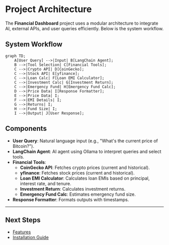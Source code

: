 # Project Architecture

The **Financial Dashboard** project uses a modular architecture to integrate AI, external APIs, and user queries efficiently. Below is the system workflow.

## System Workflow

```mermaid
graph TD;
    A[User Query] -->|Input| B[LangChain Agent];
    B -->|Tool Selection| C[Financial Tools];
    C -->|Crypto API| D[CoinGecko];
    C -->|Stock API| E[yfinance];
    C -->|Loan Calc| F[Loan EMI Calculator];
    C -->|Investment Calc| G[Investment Return];
    C -->|Emergency Fund| H[Emergency Fund Calc];
    D -->|Price Data| I[Response Formatter];
    E -->|Price Data| I;
    F -->|EMI Details| I;
    G -->|Returns| I;
    H -->|Fund Size| I;
    I -->|Output| J[User Response];
```

## Components

- **User Query**: Natural language input (e.g., "What's the current price of Bitcoin?").
- **LangChain Agent**: AI agent using Ollama to interpret queries and select tools.
- **Financial Tools**:
  - **CoinGecko API**: Fetches crypto prices (current and historical).
  - **yfinance**: Fetches stock prices (current and historical).
  - **Loan EMI Calculator**: Calculates loan EMIs based on principal, interest rate, and tenure.
  - **Investment Return**: Calculates investment returns.
  - **Emergency Fund Calc**: Estimates emergency fund size.
- **Response Formatter**: Formats outputs with timestamps.

---

## Next Steps

- [Features](features.md)
- [Installation Guide](installation.md)